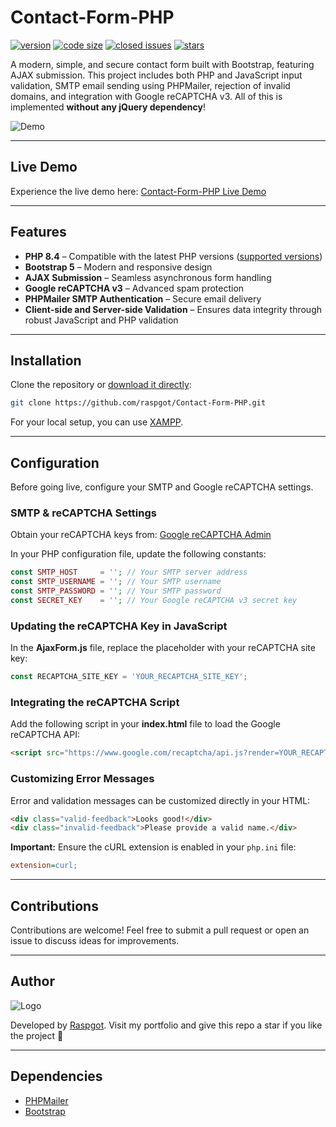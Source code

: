 # Contact-Form-PHP

[![version](https://img.shields.io/badge/version-1.4.0-blue.svg)](https://github.com/raspgot/Contact-Form-PHP) [![code size](https://img.shields.io/github/languages/code-size/raspgot/Contact-Form-PHP)](https://github.com/raspgot/Contact-Form-PHP) [![closed issues](https://img.shields.io/github/issues-closed-raw/raspgot/Contact-Form-PHP)](https://github.com/raspgot/Contact-Form-PHP/issues?q=is%3Aissue+is%3Aclosed) [![stars](https://img.shields.io/github/stars/raspgot/Contact-Form-PHP?style=social)](https://github.com/raspgot/Contact-Form-PHP/stargazers)

A modern, simple, and secure contact form built with Bootstrap, featuring AJAX submission. This project includes both PHP and JavaScript input validation, SMTP email sending using PHPMailer, rejection of invalid domains, and integration with Google reCAPTCHA v3. All of this is implemented **without any jQuery dependency**!

![Demo](https://github.raspgot.fr/gif_github_1.2.0.gif)

---

## Live Demo

Experience the live demo here: [Contact-Form-PHP Live Demo](https://github.raspgot.fr)

---

## Features

-   **PHP 8.4** – Compatible with the latest PHP versions ([supported versions](https://www.php.net/supported-versions.php))
-   **Bootstrap 5** – Modern and responsive design
-   **AJAX Submission** – Seamless asynchronous form handling
-   **Google reCAPTCHA v3** – Advanced spam protection
-   **PHPMailer SMTP Authentication** – Secure email delivery
-   **Client-side and Server-side Validation** – Ensures data integrity through robust JavaScript and PHP validation

---

## Installation

Clone the repository or [download it directly](https://github.com/raspgot/Contact-Form-PHP/archive/master.zip):

```bash
git clone https://github.com/raspgot/Contact-Form-PHP.git
```

For your local setup, you can use [XAMPP](https://www.apachefriends.org).

---

## Configuration

Before going live, configure your SMTP and Google reCAPTCHA settings.

### SMTP & reCAPTCHA Settings

Obtain your reCAPTCHA keys from: [Google reCAPTCHA Admin](https://www.google.com/recaptcha/admin)

In your PHP configuration file, update the following constants:

```php
const SMTP_HOST     = ''; // Your SMTP server address
const SMTP_USERNAME = ''; // Your SMTP username
const SMTP_PASSWORD = ''; // Your SMTP password
const SECRET_KEY    = ''; // Your Google reCAPTCHA v3 secret key
```

### Updating the reCAPTCHA Key in JavaScript

In the **AjaxForm.js** file, replace the placeholder with your reCAPTCHA site key:

```javascript
const RECAPTCHA_SITE_KEY = 'YOUR_RECAPTCHA_SITE_KEY';
```

### Integrating the reCAPTCHA Script

Add the following script in your **index.html** file to load the Google reCAPTCHA API:

```html
<script src="https://www.google.com/recaptcha/api.js?render=YOUR_RECAPTCHA_SITE_KEY"></script>
```

### Customizing Error Messages

Error and validation messages can be customized directly in your HTML:

```html
<div class="valid-feedback">Looks good!</div>
<div class="invalid-feedback">Please provide a valid name.</div>
```

**Important:** Ensure the cURL extension is enabled in your `php.ini` file:

```ini
extension=curl;
```

---

## Contributions

Contributions are welcome! Feel free to submit a pull request or open an issue to discuss ideas for improvements.

---

## Author

![Logo](https://github.raspgot.fr/raspgot-blue.png)

Developed by [Raspgot](https://raspgot.fr). Visit my portfolio and give this repo a star if you like the project 🤖

---

## Dependencies

-   [PHPMailer](https://github.com/PHPMailer/PHPMailer)
-   [Bootstrap](https://github.com/twbs/bootstrap)
